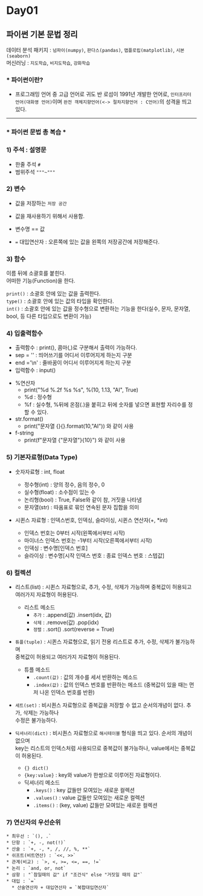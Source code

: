 # Day01  

## 파이썬 기본 문법 정리  
데이터 분석 패키지 : `넘파이(numpy)`, `판다스(pandas)`, `맵플로립(matplotlib)`, `시본(seaborn)`  
머신러닝 : `지도학습`, `비지도학습`, `강화학습`  

### * 파이썬이란?  
- 프로그래밍 언어 중 고급 언어로 귀도 반 로섬이 1991년 개발한 언어로, `인터프리터 언어(대화영 언어)`이며 `완전 객체지향언어(<-> 절차지향언어 : C언어)`의 성격을 띄고 있다.  

-------------------------------------------------------------------

### * 파이썬 문법 총 복습 *  
  ### 1) 주석 : 설명문  
  - 한줄 주석 `#`  
  - 범위주석 `"""~"""`  
  
  
  
  ### 2) 변수  
  * 값을 저장하는 `저장 공간`  
  * 값을 재사용하기 위해서 사용함.  

  * 변수명 == 값  
  * `=` 대입연산자 : 오른쪽에 있는 값을 왼쪽의 저장공간에 저장해준다.  
  
  
  
  ### 3) 함수  
  이름 뒤에 소괄호를 붙힌다.  
  어떠한 기능(Function)을 한다.  

  `print()`  : 소괄호 안에 있는 값을 출력한다.  
  `type()`   : 소괄호 안에 있는 값의 타입을 확인한다.  
  `int()`    : 소괄호 안에 있는 값을 정수형으로 변환하는 기능을 한다(실수, 문자, 문자열, bool, 
  등 다른 타입으로도 변환이 가능)  
  
  
  
  ### 4) 입출력함수  
  * 출력함수 : print(), 콤마(,)로 구분해서 출력이 가능하다.  
  * sep =  '' : 띄어쓰기를 어디서 이루어지게 하는지 구분  
  * end ='\n' : 줄바꿈이 어디서 이루어지게 하는지 구분  
  * 입력함수 : input()  
  - %연산자  
    - print("%d %.2f %s %s", %(10, 1.13, "AI", True)  
    - %d : 정수형  
    - %f : 실수형, %뒤에 온점(.)을 붙히고 뒤에 숫자를 넣으면 표현할 자리수를 정할 수 있다.  
  - str.format()  
    - print("문자열 {}{}.format(10,"AI")) 와 같이 사용  
  - f-string  
    - print(f"문자열 {"문자열"}{10}") 와 같이 사용  
  
  
  
  ### 5) 기본자료형(Data Type)  
  - 숫자자료형 : int, float  
    - 정수형(int) : 양의 정수, 음의 정수, 0  
    - 실수형(float) : 소수점이 있는 수  
    - 논리형(bool) : True, False와 같이 참, 거짓을 나타냄  
    - 문자열(str) : 따옴표로 묶인 연속된 문자 집합을 의미  


  - 시퀸스 자료형 : 인덱스번호, 인덱싱, 슬라이싱, 시퀸스 연산자(+, *int)  
    - 인덱스 번호는 0부터 시작(왼쪽에서부터 시작)  
    - 마이너스 인덱스 번호는 -1부터 시작(오른쪽에서부터 시작)  
    - 인덱싱 : 변수명[인덱스 번호]  
    - 슬라이싱 : 변수명[시작 인덱스 번호 : 종료 인덱스 번호 : 스텝값]  
  
  
  
  ### 6) 컬렉션  
  * 리스트(list) : 시퀸스 자료형으로, 추가, 수정, 삭제가 가능하며 중복값이 허용되고 
  여러가지 자료형이 허용된다.   
    * 리스트 메소드  
      * `추가` : .append(값)  .insert(idx, 값)  
      * `삭제` : .remove(값)  .pop(idx)  
      * `정렬` : .sort()      .sort(reverse = True)  
        
  * `튜플(tuple)` : 시퀸스 자료형으로, 읽기 전용 리스트로 추가, 수정, 삭제가 불가능하며  
  중복값이 허용되고 여러가지 자료형이 허용된다.  
    * 튜플 메소드  
      * `.count(값)` : 값의 개수를 세서 반환하는 메소드  
      * `.index(값)` : 값의 인덱스 번호를 반환하는 메소드 (중복값이 있을 때는 먼저 나온 인덱스 번호를 반환)  

  * `세트(set)` : 비시퀀스 자료형으로 중복값을 저장할 수 없고 순서의개념이 없다. 추가, 삭제는 가능하나  
  수정은 불가능하다.  

  * `딕셔너리(dict)` : 비시퀀스 자료형으로 `해시테이블` 형식을 띄고 있다. 순서의 개념이 없으며  
  key는 리스트의 인덱스처럼 사용되므로 중복값이 불가능하나, value에서는 중복값이 허용된다.  
    * `{} dict()`  
    * `{key:value}` : key와 value가 한쌍으로 이루어진 자료형이다.  
    * 딕셔너리 메소드  
      * `.keys()` : key 값들만 모여있는 새로운 컬렉션
      * `.values()` : value 값들만 모여있는 새로운 컬렉션  
      * `.items()` : (key, value) 값들만 모여있는 새로운 컬렉션  

  ### 7) 연산자의 우선순위  
    * 최우선 : `(), .`  
    * 단항 : `+, -, not(!)`  
    * 산술 : `+, -, *, /, //, %, **`  
    * 쉬프트(비트연산) : `<<, >>`  
    * 관계(비교) : `>, <, >=, <=, ==, !=`  
    * 논리 : `and, or, not`
    * 삼항 : "`참일때의 값" if "조건식" else "거짓일 때의 값"`  
    * 대입 : `=`  
      * 산술연산자 + 대입연산자 = `복합대입연산자`  

    


















